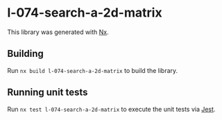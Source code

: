 # l-074-search-a-2d-matrix

This library was generated with [Nx](https://nx.dev).

## Building

Run `nx build l-074-search-a-2d-matrix` to build the library.

## Running unit tests

Run `nx test l-074-search-a-2d-matrix` to execute the unit tests via [Jest](https://jestjs.io).
